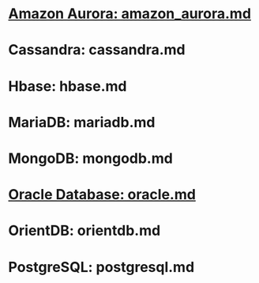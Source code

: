 # [Amazon Aurora: amazon_aurora.md](https://github.com/KatWei67/datamodels/blob/main/amazon_aurora.md)
# Cassandra: cassandra.md
# Hbase: hbase.md
# MariaDB: mariadb.md
# MongoDB: mongodb.md
# [Oracle Database: oracle.md](oracle.md)
# OrientDB: orientdb.md
# PostgreSQL: postgresql.md
